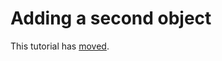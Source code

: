 # Adding a second object #

This tutorial has [moved](http://spritely.googlecode.com/svn/trunk/tutorials/second_object.html).